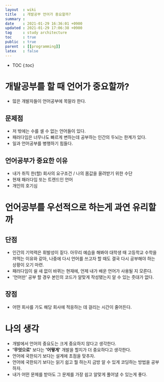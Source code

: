 ```yaml
---
layout  : wiki
title   : 개발공부 언어가 중요할까? 
summary : 
date    : 2021-01-29 16:36:01 +0900
updated : 2021-01-29 17:06:38 +0900
tag     : study architecture 
toc     : true
public  : true
parent  : [[programming]]
latex   : false
---
```

* TOC
{:toc}

# 개발공부를 할 때 언어가 중요할까?
* 많은 개발자들이 언어공부에 목말라 한다.

## 문제점
* 저 밖에는 수를 셀 수 없는 언어들이 있다.
* 패러다임은 너무나도 빠르게 변하는데 공부하는 인간의 두뇌는 한계가 있다.
* 일과 언어공부를 병행하기 힘들다.

## 언어공부가 중요한 이유
* 내가 취직 한(할) 회사의 요구조건 / 나의 몸값을 올려받기 위한 수단
* 현재 패러다임 또는 트렌드인 언어
* 개인의 호기심

# 언어공부를 우선적으로 하는게 과연 유리할까
## 단점
* 인간의 기억력은 휘발성이 짙다. 아무리 예습을 해봐야 대학생 때 고등학교 수학을 까먹는 이유와 같아, 나중에 다시 언어를 쓰고자 할 때도 결국 다시 공부해야 하는 상황이 오기 마련.
* 패러다임이 쉴 새 없이 바뀌는 현재에, 언제 내가 배운 언어가 사용될 지 모른다.
* '언어만' 공부 할 경우 본인의 코드가 알맞게 작성됐는지 알 수 있는 줏대가 없다.

## 장점
* 어떤 회사를 가도 해당 회사에 적응하는 데 걸리는 시간이 줄어든다.

# 나의 생각
* 개발에서 언어의 중요도는 크게 중요하지 않다고 생각한다.
* **'무엇으로'** 보다는 **'어떻게'** 개발을 할지가 더 중요하다고 생각한다.
* 언어에 국한되기 보다는 설계에 초점을 맞추자.
* 언어에 국한되기 보다는 읽기 쉽고 뭘 하는지 금방 알 수 있게 코딩하는 방법을 공부하자.
* 내가 어떤 문제를 받아도 그 문제를 가장 쉽고 알맞게 풀어낼 수 있는게 좋다.
